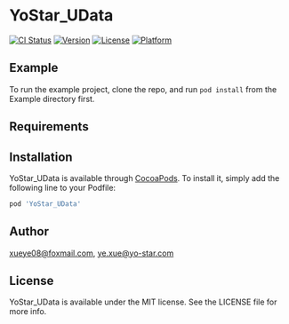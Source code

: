 # YoStar_UData

[![CI Status](https://img.shields.io/travis/xueye08@foxmail.com/YoStar_UData.svg?style=flat)](https://travis-ci.org/xueye08@foxmail.com/YoStar_UData)
[![Version](https://img.shields.io/cocoapods/v/YoStar_UData.svg?style=flat)](https://cocoapods.org/pods/YoStar_UData)
[![License](https://img.shields.io/cocoapods/l/YoStar_UData.svg?style=flat)](https://cocoapods.org/pods/YoStar_UData)
[![Platform](https://img.shields.io/cocoapods/p/YoStar_UData.svg?style=flat)](https://cocoapods.org/pods/YoStar_UData)

## Example

To run the example project, clone the repo, and run `pod install` from the Example directory first.

## Requirements

## Installation

YoStar_UData is available through [CocoaPods](https://cocoapods.org). To install
it, simply add the following line to your Podfile:

```ruby
pod 'YoStar_UData'
```

## Author

xueye08@foxmail.com, ye.xue@yo-star.com

## License

YoStar_UData is available under the MIT license. See the LICENSE file for more info.
